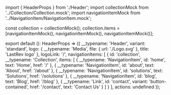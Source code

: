 import { HeaderProps } from './Header';
import collectionMock from '../Collection/Collection.mock';
import navigationItemMock from '../NavigationItem/NavigationItem.mock';

const collection = collectionMock();
collection.items = [navigationItemMock(), navigationItemMock(), navigationItemMock()];

export default (): HeaderProps => ({
  __typename: 'Header',
  variant: 'standard',
  logo: {
    __typename: 'Media',
    file: {
      url: './Logo.svg'
    },
    title: 'LastRev logo'
  },
  logoLink: '/',
  navigationItems: [
    {
      id: 'collection',
      __typename: 'Collection',
      items: [
        {
          __typename: 'NavigationItem',
          id: 'home',
          text: 'Home',
          href: '/'
        },
        {
          __typename: 'NavigationItem',
          id: 'about',
          text: 'About',
          href: '/about'
        },
        {
          __typename: 'NavigationItem',
          id: 'solutions',
          text: 'Solutions',
          href: '/solutions'
        },
        {
          __typename: 'NavigationItem',
          id: 'blog',
          text: 'Blog',
          href: '/blog'
        },
        {
          __typename: 'Link',
          id: 'contact',
          variant: 'button-contained',
          href: '/contact',
          text: 'Contact Us'
        }
      ]
    }
  ],
  actions: undefined
});
